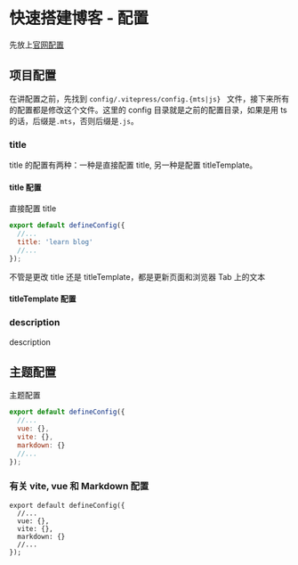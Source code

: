 # 快速搭建博客 - 配置

先放上[官网配置](https://vitepress.dev/reference/site-config)

## 项目配置

在讲配置之前，先找到 `config/.vitepress/config.{mts|js} ` 文件，接下来所有的配置都是修改这个文件。这里的 config 目录就是之前的配置目录，如果是用 ts 的话，后缀是`.mts`，否则后缀是`.js`。

### title

title 的配置有两种：一种是直接配置 title, 另一种是配置 titleTemplate。

#### title 配置

直接配置 title

```js
export default defineConfig({
  //...
  title: 'learn blog'
  //...
});
```

不管是更改 title 还是 titleTemplate，都是更新页面和浏览器 Tab 上的文本

#### titleTemplate 配置

### description

description

## 主题配置

主题配置

```js
export default defineConfig({
  //...
  vue: {},
  vite: {},
  markdown: {}
  //...
});
```

### 有关 vite, vue 和 Markdown 配置

```js{3-5}
export default defineConfig({
  //...
  vue: {},
  vite: {},
  markdown: {}
  //...
});
```
